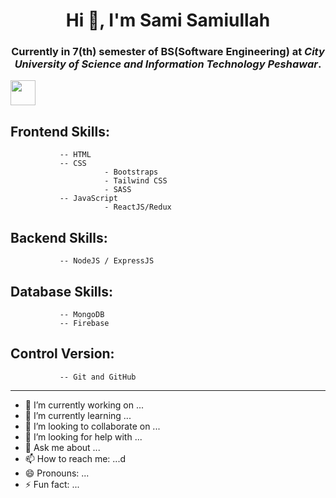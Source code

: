 <h1 align = "center"> Hi 👋, I'm Sami Samiullah </h1>


<h3 align = "center"> Currently in 7(th) semester of BS(Software Engineering) at <i> City University of Science and Information Technology Peshawar</i>. </h3>

<img src="https://cdn-icons-png.flaticon.com/512/732/732212.png" width="40" height="40" /> 

## Frontend Skills:
               -- HTML
               -- CSS
                         - Bootstraps
                         - Tailwind CSS
                         - SASS
               -- JavaScript
                         - ReactJS/Redux

## Backend Skills:
               -- NodeJS / ExpressJS                  

## Database Skills:
               -- MongoDB
               -- Firebase

## Control Version:
               -- Git and GitHub
---
- 🔭 I’m currently working on ...
- 🌱 I’m currently learning ...
- 👯 I’m looking to collaborate on ...
- 🤔 I’m looking for help with ...
- 💬 Ask me about ...
- 📫 How to reach me: ...d
- 😄 Pronouns: ...
- ⚡ Fun fact: ...

